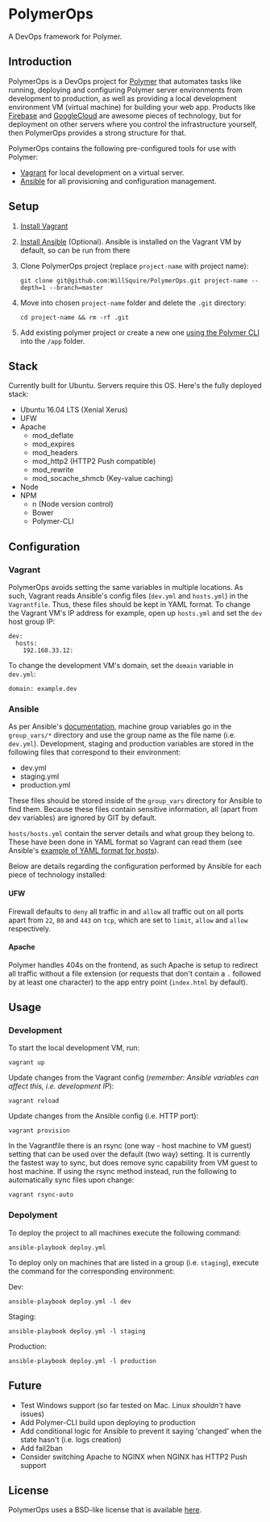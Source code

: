 PolymerOps
==============
A DevOps framework for Polymer.

Introduction
------------
PolymerOps is a DevOps project for [Polymer] that automates tasks 
like running, deploying and configuring Polymer server 
environments from development to production, as well as 
providing a local development environment VM (virtual machine)
for building your web app. Products like
[Firebase](https://firebase.google.com) and 
[GoogleCloud](https://cloud.google.com) are awesome pieces of
technology, but for deployment on other servers where you 
control the infrastructure yourself, then PolymerOps provides 
a strong structure for that.

PolymerOps contains the following pre-configured tools for 
use with Polymer:

- [Vagrant] for local development on a virtual server.
- [Ansible] for all provisioning and configuration management.

Setup
--------
1. [Install Vagrant](https://www.vagrantup.com/downloads.html)

2. [Install Ansible](http://docs.ansible.com/ansible/intro_installation.html)
(Optional). Ansible is installed on the Vagrant VM by default, so 
can be run from there

3. Clone PolymerOps project (replace `project-name` with project name):

   ```git clone git@github.com:WillSquire/PolymerOps.git project-name --depth=1 --branch=master```

4. Move into chosen `project-name` folder and delete the `.git` 
directory:
    
    ```cd project-name && rm -rf .git```

5. Add existing polymer project or create a new one 
[using the Polymer CLI](https://www.polymer-project.org/1.0/start/toolbox/set-up)
into the `/app` folder.

Stack
-----
Currently built for Ubuntu. Servers require this OS. 
Here's the fully deployed stack:

- Ubuntu 16.04 LTS (Xenial Xerus)
- UFW
- Apache
    - mod_deflate
    - mod_expires
    - mod_headers
    - mod_http2 (HTTP2 Push compatible)
    - mod_rewrite
    - mod_socache_shmcb (Key-value caching)
- Node
- NPM
    - n (Node version control)
    - Bower
    - Polymer-CLI

Configuration
-------------
### Vagrant
PolymerOps avoids setting the same variables in multiple 
locations. As such, Vagrant reads Ansible's config 
files (`dev.yml` and `hosts.yml`) in the `Vagrantfile`. Thus, 
these files should be kept in YAML format. To change the Vagrant 
VM's IP address for example, open up `hosts.yml` and set the 
`dev` host group IP:

    dev:
      hosts:
        192.168.33.12:

To change the development VM's domain, set the `domain` variable 
in `dev.yml`:

    domain: example.dev

### Ansible
As per Ansible's 
[documentation](http://docs.ansible.com/ansible/index.html),
machine group variables go in the `group_vars/*` directory and 
use the group name as the file name (i.e. `dev.yml`). Development, 
staging and production variables are stored in the following 
files that correspond to their environment:

- dev.yml
- staging.yml
- production.yml
 
These files should be stored inside of the `group_vars` 
directory for Ansible to find them. Because these files contain 
sensitive information, all (apart from dev variables) are 
ignored by GIT by default.

`hosts/hosts.yml` contain the server details and what group 
they belong to. These have been done in YAML format so
Vagrant can read them (see Ansible's 
[example of YAML format for hosts](https://github.com/ansible/ansible/blob/devel/examples/hosts.yaml)).

Below are details regarding the configuration performed by 
Ansible for each piece of technology installed:

#### UFW
Firewall defaults to `deny` all traffic in and `allow` all 
traffic out on all ports apart from `22`, `80` and `443` on `tcp`, 
which are set to `limit`, `allow` and `allow` respectively.

#### Apache
Polymer handles 404s on the frontend, as such Apache is setup to 
redirect all traffic without a file extension (or requests 
that don't contain a `.` followed by at least one character) 
to the app entry point (`index.html` by default).

Usage
-----
### Development
To start the local development VM, run:

    vagrant up
    
Update changes from the Vagrant config (*remember: Ansible 
variables can affect this, i.e. development IP*):

    vagrant reload

Update changes from the Ansible config (i.e. HTTP port):

    vagrant provision

In the Vagrantfile there is an rsync (one way - host machine to 
VM guest) setting that can be used over the default (two way) 
setting. It is currently the fastest way to sync, but does remove
sync capability from VM guest to host machine. If using the rsync
method instead, run the following to automatically sync files upon 
change:

    vagrant rsync-auto

### Depolyment
To deploy the project to all machines execute the following command:

    ansible-playbook deploy.yml

To deploy only on machines that are listed in a group (i.e. `staging`), 
execute the command for the corresponding environment:

Dev:

    ansible-playbook deploy.yml -l dev

Staging:

    ansible-playbook deploy.yml -l staging
    
Production:

    ansible-playbook deploy.yml -l production
    
Future
------
- Test Windows support (so far tested on Mac. Linux *shouldn't* have issues)
- Add Polymer-CLI build upon deploying to production
- Add conditional logic for Ansible to prevent it saying 'changed' when the state hasn't (i.e. logs creation)
- Add fail2ban
- Consider switching Apache to NGINX when NGINX has HTTP2 Push support
    
License
-------
PolymerOps uses a BSD-like license that is available 
[here](./LICENSE.txt).

[polymer]: https://www.polymer-project.org "Polymer"
[ansible]: https://www.ansible.com "Ansible"
[vagrant]: https://www.vagrantup.com "Vagrant"